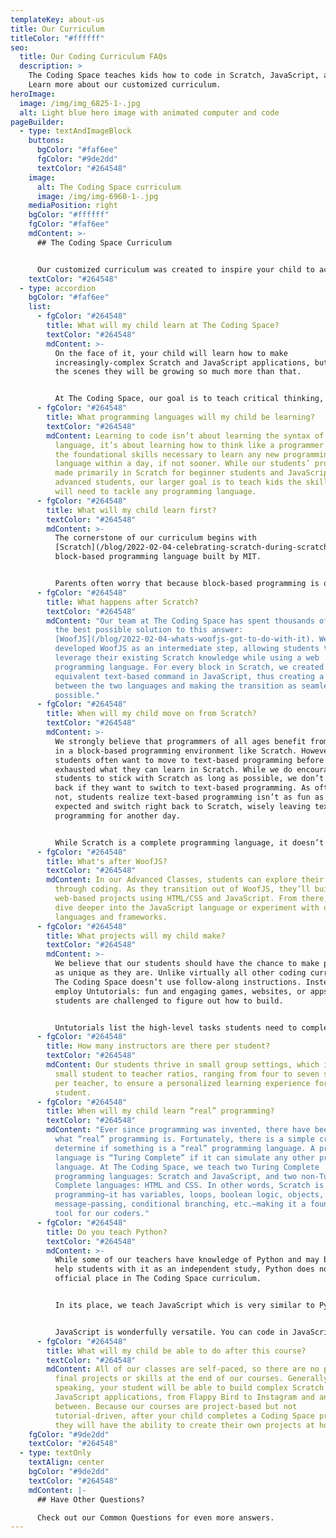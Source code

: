 ```yaml
---
templateKey: about-us
title: Our Curriculum
titleColor: "#ffffff"
seo:
  title: Our Coding Curriculum FAQs
  description: >
    The Coding Space teaches kids how to code in Scratch, JavaScript, and more.
    Learn more about our customized curriculum.
heroImage:
  image: /img/img_6825-1-.jpg
  alt: Light blue hero image with animated computer and code
pageBuilder:
  - type: textAndImageBlock
    buttons:
      bgColor: "#faf6ee"
      fgColor: "#9de2dd"
      textColor: "#264548"
    image:
      alt: The Coding Space curriculum
      image: /img/img-6960-1-.jpg
    mediaPosition: right
    bgColor: "#ffffff"
    fgColor: "#faf6ee"
    mdContent: >-
      ## The Coding Space Curriculum


      Our customized curriculum was created to inspire your child to achieve their maximum potential. This student-centered approach combines project-based learning with unique platforms like WoofJS to create a personalized education experience, allowing students to be challenged at their individual level and pace. Want to know more? Check out the answers to some of our most commonly asked curriculum questions.
    textColor: "#264548"
  - type: accordion
    bgColor: "#faf6ee"
    list:
      - fgColor: "#264548"
        title: What will my child learn at The Coding Space?
        textColor: "#264548"
        mdContent: >-
          On the face of it, your child will learn how to make
          increasingly-complex Scratch and JavaScript applications, but behind
          the scenes they will be growing so much more than that.


          At The Coding Space, our goal is to teach critical thinking, problem solving, and to instill a life-long love of learning, building, creating, and growing. We help students develop grit and intellectual confidence, two character strengths that will aid students greatly in other STEM (science, technology, engineering, and math) subjects. Our students learn the thought patterns and mindsets of programmers, including modeling, debugging, sequential thinking, top-down design, the design processes, test-driven development, and more.
      - fgColor: "#264548"
        title: What programming languages will my child be learning?
        textColor: "#264548"
        mdContent: Learning to code isn’t about learning the syntax of a particular
          language, it’s about learning how to think like a programmer and have
          the foundational skills necessary to learn any new programming
          language within a day, if not sooner. While our students’ projects are
          made primarily in Scratch for beginner students and JavaScript for
          advanced students, our larger goal is to teach kids the skills they
          will need to tackle any programming language.
      - fgColor: "#264548"
        title: What will my child learn first?
        textColor: "#264548"
        mdContent: >-
          The cornerstone of our curriculum begins with
          [Scratch](/blog/2022-02-04-celebrating-scratch-during-scratchweek), a
          block-based programming language built by MIT.


          Parents often worry that because block-based programming is quicker to start coding, it is less educational than text-based programming. It’s actually the opposite! Learning the syntax of a programming language is a tedious and rote task that doesn’t engage students’ critical thinking skills. Block-based programming skips directly to the difficult part of coding: formulating one’s ideas into a logical sequence of steps.
      - fgColor: "#264548"
        title: What happens after Scratch?
        textColor: "#264548"
        mdContent: "Our team at The Coding Space has spent thousands of hours creating
          the best possible solution to this answer:
          [WoofJS](/blog/2022-02-04-whats-woofjs-got-to-do-with-it). We
          developed WoofJS as an intermediate step, allowing students to
          leverage their existing Scratch knowledge while using a web
          programming language. For every block in Scratch, we created an
          equivalent text-based command in JavaScript, thus creating a bridge
          between the two languages and making the transition as seamless as
          possible."
      - fgColor: "#264548"
        title: When will my child move on from Scratch?
        textColor: "#264548"
        mdContent: >-
          We strongly believe that programmers of all ages benefit from starting
          in a block-based programming environment like Scratch. However,
          students often want to move to text-based programming before they’ve
          exhausted what they can learn in Scratch. While we do encourage
          students to stick with Scratch as long as possible, we don’t hold kids
          back if they want to switch to text-based programming. As often as
          not, students realize text-based programming isn’t as fun as they
          expected and switch right back to Scratch, wisely leaving text-based
          programming for another day.


          While Scratch is a complete programming language, it doesn’t have nearly as many features as JavaScript, HTML and CSS. When a student’s Scratch projects go beyond a couple hundred blocks of code, it’s about time to move to JavaScript through WoofJS. There they can learn to use arrays, functions that return values, first-class functions, variable scoping, functional programming principles, and much more.
      - fgColor: "#264548"
        title: What's after WoofJS?
        textColor: "#264548"
        mdContent: In our Advanced Classes, students can explore their creativity
          through coding. As they transition out of WoofJS, they’ll build
          web-based projects using HTML/CSS and JavaScript. From there, they can
          dive deeper into the JavaScript language or experiment with other
          languages and frameworks.
      - fgColor: "#264548"
        title: What projects will my child make?
        textColor: "#264548"
        mdContent: >-
          We believe that our students should have the chance to make projects
          as unique as they are. Unlike virtually all other coding curriculums,
          The Coding Space doesn’t use follow-along instructions. Instead, we
          employ Untutorials: fun and engaging games, websites, or apps that
          students are challenged to figure out how to build.


          Untutorials list the high-level tasks students need to complete the project, but intentionally leave out how to accomplish those tasks. Students develop strong grit, determination, and problem-solving skills by figuring out the rest via tinkering, Googling, asking a friend, and iterating towards a solution, all while developing deep insights and intuition of high-level concepts.
      - fgColor: "#264548"
        title: How many instructors are there per student?
        textColor: "#264548"
        mdContent: Our students thrive in small group settings, which is why we maintain
          small student to teacher ratios, ranging from four to seven students
          per teacher, to ensure a personalized learning experience for every
          student.
      - fgColor: "#264548"
        title: When will my child learn “real” programming?
        textColor: "#264548"
        mdContent: "Ever since programming was invented, there have been debates about
          what “real” programming is. Fortunately, there is a simple criteria to
          determine if something is a “real” programming language. A programming
          language is “Turing Complete” if it can simulate any other programming
          language. At The Coding Space, we teach two Turing Complete
          programming languages: Scratch and JavaScript, and two non-Turing
          Complete languages: HTML and CSS. In other words, Scratch is “real”
          programming—it has variables, loops, boolean logic, objects,
          message-passing, conditional branching, etc.—making it a foundational
          tool for our coders."
      - fgColor: "#264548"
        title: Do you teach Python?
        textColor: "#264548"
        mdContent: >-
          While some of our teachers have knowledge of Python and may be able to
          help students with it as an independent study, Python does not have an
          official place in The Coding Space curriculum.


          In its place, we teach JavaScript which is very similar to Python. However, it has one huge plus: it is the language of the web. As such, JavaScript is by far the most popular programming language [\[StackOverflow, 2019]](https://insights.stackoverflow.com/survey/2019). 


          JavaScript is wonderfully versatile. You can code in JavaScript on any device that can access the web, including phones, tablets, and Chromebooks. You can share your code via a simple link without requiring viewers to install software. JavaScript is designed for visual creations, such as websites, animations, and games. There are no core computer science concepts that students learn in Python that they don’t learn in JavaScript. And, with the largest and most active developer community, it continues to advance very quickly.
      - fgColor: "#264548"
        title: What will my child be able to do after this course?
        textColor: "#264548"
        mdContent: All of our classes are self-paced, so there are no predetermined
          final projects or skills at the end of our courses. Generally
          speaking, your student will be able to build complex Scratch and
          JavaScript applications, from Flappy Bird to Instagram and anything in
          between. Because our courses are project-based but not
          tutorial-driven, after your child completes a Coding Space project,
          they will have the ability to create their own projects at home.
    fgColor: "#9de2dd"
    textColor: "#264548"
  - type: textOnly
    textAlign: center
    bgColor: "#9de2dd"
    textColor: "#264548"
    mdContent: |-
      ## Have Other Questions?

      Check out our Common Questions for even more answers.
---
```

